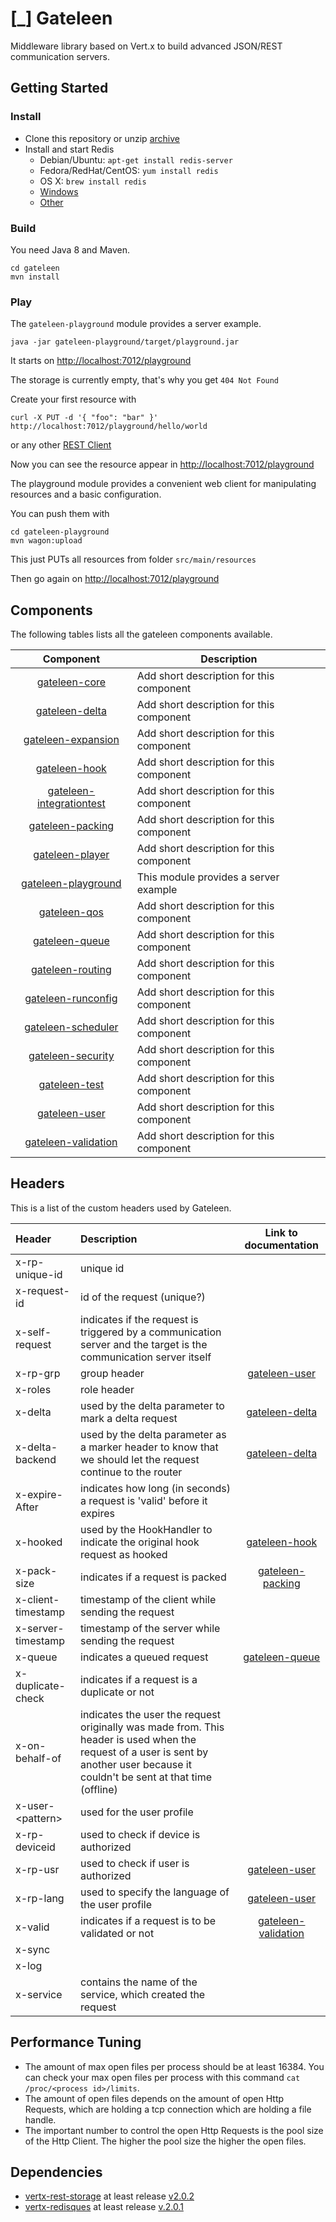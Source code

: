 # [\_] Gateleen
Middleware library based on Vert.x to build advanced JSON/REST communication servers.

## Getting Started
### Install
* Clone this repository or unzip [archive](https://github.com/swisspush/gateleen/archive/master.zip)
* Install and start Redis
  * Debian/Ubuntu: `apt-get install redis-server`
  * Fedora/RedHat/CentOS: `yum install redis`
  * OS X: `brew install redis`
  * [Windows](https://github.com/MSOpenTech/redis/releases/download/win-2.8.2400/Redis-x64-2.8.2400.zip)
  * [Other](http://redis.io/download)

### Build
You need Java 8 and Maven.
```
cd gateleen
mvn install
```
### Play
The `gateleen-playground` module provides a server example.
```
java -jar gateleen-playground/target/playground.jar
```
It starts on [http://localhost:7012/playground](http://localhost:7012/playground)

The storage is currently empty, that's why you get `404 Not Found`

Create your first resource with
```
curl -X PUT -d '{ "foo": "bar" }' http://localhost:7012/playground/hello/world
```
or any other [REST Client](https://www.google.ch/?q=rest+client)

Now you can see the resource appear in [http://localhost:7012/playground](http://localhost:7012/playground)

The playground module provides a convenient web client for manipulating resources and a basic configuration.

You can push them with
```
cd gateleen-playground
mvn wagon:upload
```
This just PUTs all resources from folder `src/main/resources`

Then go again on [http://localhost:7012/playground](http://localhost:7012/playground)

## Components
The following tables lists all the gateleen components available.

| Component                                                                         | Description                              |
|:---------------------------------------------------------------------------------:| ---------------------------------------- |
| [gateleen-core](gateleen-core/README_core.md)                                     | Add short description for this component |
| [gateleen-delta](gateleen-delta/README_delta.md)                                  | Add short description for this component |
| [gateleen-expansion](gateleen-expansion/README_expansion.md)                      | Add short description for this component |
| [gateleen-hook](gateleen-hook/README_hook.md)                                     | Add short description for this component |
| [gateleen-integrationtest](gateleen-integrationtest/README_integrationtest.md)    | Add short description for this component |
| [gateleen-packing](gateleen-packing/README_packing.md)                            | Add short description for this component |
| [gateleen-player](gateleen-player/README_player.md)                               | Add short description for this component |
| [gateleen-playground](gateleen-playground/README_playground.md)                   | This module provides a server example    |
| [gateleen-qos](gateleen-qos/README_qos.md)                                        | Add short description for this component |
| [gateleen-queue](gateleen-queue/README_queue.md)                                  | Add short description for this component |
| [gateleen-routing](gateleen-routing/README_routing.md)                            | Add short description for this component |
| [gateleen-runconfig](gateleen-runconfig/README_runconfig.md)                      | Add short description for this component |
| [gateleen-scheduler](gateleen-scheduler/README_scheduler.md)                      | Add short description for this component |
| [gateleen-security](gateleen-security/README_security.md)                         | Add short description for this component |
| [gateleen-test](gateleen-test/README_test.md)                                     | Add short description for this component |
| [gateleen-user](gateleen-user/README_user.md)                                     | Add short description for this component |
| [gateleen-validation](gateleen-validation/README_validation.md)                   | Add short description for this component |

## Headers
This is a list of the custom headers used by Gateleen.

| Header             | Description                              | Link to documentation |
|:------------------ | :--------------------------------------- | :---------------------:|
| x-rp-unique-id     | unique id | |
| x-request-id       | id of the request (unique?) | |
| x-self-request     | indicates if the request is triggered by a communication server and the target is the communication server itself | |
| x-rp-grp           | group header | [gateleen-user](gateleen-user/README_user.md) |
| x-roles            | role header | |
| x-delta            | used by the delta parameter to mark a delta request | [gateleen-delta](gateleen-delta/README_delta.md) |
| x-delta-backend    | used by the delta parameter as a marker header to know that we should let the request continue to the router | [gateleen-delta](gateleen-delta/README_delta.md) |
| x-expire-After     | indicates how long (in seconds) a request is 'valid' before it expires | |
| x-hooked           | used by the HookHandler to indicate the original hook request as hooked | [gateleen-hook](gateleen-hook/README_hook.md) |
| x-pack-size        | indicates if a request is packed | [gateleen-packing](gateleen-packing/README_packing.md) |
| x-client-timestamp | timestamp of the client while sending the request | |
| x-server-timestamp | timestamp of the server while sending the request | |
| x-queue            | indicates a queued request | [gateleen-queue](gateleen-queue/README_queue.md) |
| x-duplicate-check  | indicates if a request is a duplicate or not | |
| x-on-behalf-of     | indicates the user the request originally was made from. This header is used when the request of a user is sent by another user because it couldn't be sent at that time (offline) | |
| x-user-\<pattern\> | used for the user profile | |
| x-rp-deviceid      | used to check if device is authorized | |
| x-rp-usr           | used to check if user is authorized | [gateleen-user](gateleen-user/README_user.md) |
| x-rp-lang          | used to specify the language of the user profile | [gateleen-user](gateleen-user/README_user.md) |
| x-valid            | indicates if a request is to be validated or not | [gateleen-validation](gateleen-validation/README_validation.md) |
| x-sync             |  | |
| x-log              |  | |
| x-service          | contains the name of the service, which created the request | |

## Performance Tuning
* The amount of max open files per process should be at least 16384. You can check your max open files per process with this command `cat /proc/<process id>/limits`.
* The amount of open files depends on the amount of open Http Requests, which are holding a tcp connection which are holding a file handle.
* The important number to control the open Http Requests is the pool size of the Http Client. The higher the pool size the higher the open files.

## Dependencies
* [vertx-rest-storage](https://github.com/swisspush/vertx-rest-storage) at least release [v2.0.2](https://github.com/swisspush/vertx-rest-storage/releases/tag/v2.0.2)
* [vertx-redisques](https://github.com/swisspush/vertx-redisques) at least release [v.2.0.1](https://github.com/swisspush/vertx-redisques/releases/tag/2.0.1)
